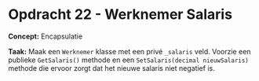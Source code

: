 # Opdracht 22 - Werknemer Salaris

**Concept:** Encapsulatie

**Taak:** Maak een `Werknemer` klasse met een privé `_salaris` veld. Voorzie een publieke `GetSalaris()` methode en een `SetSalaris(decimal nieuwSalaris)` methode die ervoor zorgt dat het nieuwe salaris niet negatief is.

